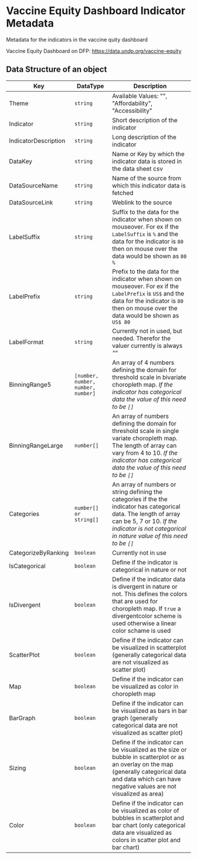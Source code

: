 # Vaccine Equity Dashboard Indicator Metadata

Metadata for the indicators in the vaccine quity dashboard

Vaccine Equity Dashboard on DFP: https://data.undp.org/vaccine-equity

## Data Structure of an object

Key | DataType | Description
--- | --- | --- 
Theme | `string` | Available Values: "", "Affordability", "Accessibility"
Indicator | `string` | Short description of the indicator
IndicatorDescription | `string` | Long description of the indicator
DataKey | `string` | Name or Key by which the indicator data is stored in the data sheet csv
DataSourceName | `string` | Name of the source from which this indicator data is fetched
DataSourceLink | `string` | Weblink to the source
LabelSuffix | `string` | Suffix to the data for the indicator when shown on mouseover. For ex if the `LabelSuffix` is `%` and the data for the indicator is `80` then on mouse over the data would be shown as `80 %`
LabelPrefix | `string` | Prefix to the data for the indicator when shown on mouseover. For ex if the `LabelPrefix` is `US$` and the data for the indicator is `80` then on mouse over the data would be shown as `US$ 80`
LabelFormat | `string` | Currently not in used, but needed. Therefor the valuer currently is always _""_
BinningRange5 | `[number, number, number, number]` | An array of 4 numbers defining the domain for threshold scale in bivariate choropleth map. _If the indicator has categorical data the value of this need to be `[]`_
BinningRangeLarge | `number[]` | An array of  numbers defining the domain for threshold scale in single variate choropleth map. The length of array can vary from 4 to 10. _If the indicator has categorical data the value of this need to be `[]`_
Categories | `number[] or string[]` | An array of  numbers or string defining the categories if the the indicator has categorical data. The length of array can be 5, 7 or 10. _If the indicator is not categorical in nature value of this need to be `[]`_
CategorizeByRanking | `boolean` | Currently not in use
IsCategorical | `boolean` | Define if the indicator is categorical in nature or not
IsDivergent | `boolean` | Define if the indicator data is divergent in nature or not. This defines the colors that are used for choropleth map. If `true` a divergentcolor scheme is used otherwise a linear color schame is used
ScatterPlot | `boolean` | Define if the indicator can be visualized in scatterplot (generally categorical data are not visualized as scatter plot)
Map | `boolean` | Define if the indicator can be visualized as color in choropleth map
BarGraph | `boolean` | Define if the indicator can be visualized as bars in bar graph (generally categorical data are not visualized as scatter plot)
Sizing | `boolean` | Define if the indicator can be visualized as the size or bubble in scatterplot or as an overlay on the map (generally categorical data and data which can have negative values are not visualized as area)
Color | `boolean` | Define if the indicator can be visualized as color of bubbles in scatterplot and bar chart (only categorical data are visualized as colors in scatter plot and bar chart)
